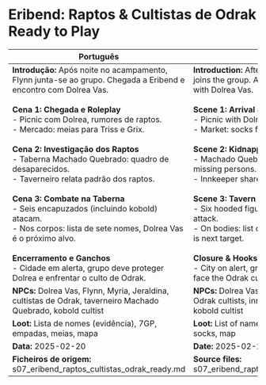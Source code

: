 # Eribend: Raptos & Cultistas de Odrak  Ready to Play

| Português                                                                                                                                                                                                                                                                                                                                                                                                                                                                                                                                                                                                                                                             | English                                                                                                                                                                                                                                                                                                                                                                                                                                                                                                                                                                                                                                                |
| --------------------------------------------------------------------------------------------------------------------------------------------------------------------------------------------------------------------------------------------------------------------------------------------------------------------------------------------------------------------------------------------------------------------------------------------------------------------------------------------------------------------------------------------------------------------------------------------------------------------------------------------------------------------- | ------------------------------------------------------------------------------------------------------------------------------------------------------------------------------------------------------------------------------------------------------------------------------------------------------------------------------------------------------------------------------------------------------------------------------------------------------------------------------------------------------------------------------------------------------------------------------------------------------------------------------------------------------ |
| **Introdução:** Após noite no acampamento, Flynn junta-se ao grupo. Chegada a Eribend e encontro com Dolrea Vas.<br><br>**Cena 1: Chegada e Roleplay**<br>- Picnic com Dolrea, rumores de raptos.<br>- Mercado: meias para Triss e Grix.<br><br>**Cena 2: Investigação dos Raptos**<br>- Taberna Machado Quebrado: quadro de desaparecidos.<br>- Taverneiro relata padrão dos raptos.<br><br>**Cena 3: Combate na Taberna**<br>- Seis encapuzados (incluindo kobold) atacam.<br>- Nos corpos: lista de sete nomes, Dolrea Vas é o próximo alvo.<br><br>**Encerramento e Ganchos**<br>- Cidade em alerta, grupo deve proteger Dolrea e enfrentar o culto de Odrak.<br> | **Introduction:** After a night at camp, Flynn joins the group. Arrival at Eribend and meeting with Dolrea Vas.<br><br>**Scene 1: Arrival & Roleplay**<br>- Picnic with Dolrea, rumors of kidnappings.<br>- Market: socks for Triss and Grix.<br><br>**Scene 2: Kidnapping Investigation**<br>- Machado Quebrado tavern: board of missing persons.<br>- Innkeeper shares kidnapping pattern.<br><br>**Scene 3: Tavern Fight**<br>- Six hooded figures (including kobold) attack.<br>- On bodies: list of seven names, Dolrea Vas is next target.<br><br>**Closure & Hooks**<br>- City on alert, group must protect Dolrea and face the Odrak cult.<br> |
| **NPCs:** Dolrea Vas, Flynn, Myria, Jeraldina, cultistas de Odrak, taverneiro Machado Quebrado, kobold cultist                                                                                                                                                                                                                                                                                                                                                                                                                                                                                                                                                        | **NPCs:** Dolrea Vas, Flynn, Myria, Jeraldina, Odrak cultists, innkeeper Machado Quebrado, kobold cultist                                                                                                                                                                                                                                                                                                                                                                                                                                                                                                                                              |
| **Loot:** Lista de nomes (evidência), 7GP, empadas, meias, mapa                                                                                                                                                                                                                                                                                                                                                                                                                                                                                                                                                                                                       | **Loot:** List of names (evidence), 7GP, pies, socks, map                                                                                                                                                                                                                                                                                                                                                                                                                                                                                                                                                                                              |
| **Data:** 2025-02-20                                                                                                                                                                                                                                                                                                                                                                                                                                                                                                                                                                                                                                                  | **Date:** 2025-02-20                                                                                                                                                                                                                                                                                                                                                                                                                                                                                                                                                                                                                                   |
| **Ficheiros de origem:** s07_eribend_raptos_cultistas_odrak_ready.md                                                                                                                                                                                                                                                                                                                                                                                                                                                                                                                                                                                                  | **Source files:** s07_eribend_raptos_cultistas_odrak_ready.md                                                                                                                                                                                                                                                                                                                                                                                                                                                                                                                                                                                          |



















